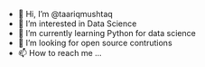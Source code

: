 - 👋 Hi, I’m @taariqmushtaq
- 👀 I’m interested in Data Science
- 🌱 I’m currently learning Python for data science
- 💞️ I’m looking for open source contrutions
- 📫 How to reach me ...

<!---
taariqmushtaq/taariqmushtaq is a ✨ special ✨ repository because its `README.md` (this file) appears on your GitHub profile.
You can click the Preview link to take a look at your changes.
--->
